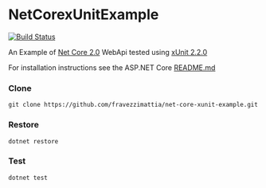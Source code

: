 # NetCorexUnitExample
[![Build Status](https://travis-ci.org/fravezzimattia/net-core-xunit-example.png?branch=dev)](https://travis-ci.org/fravezzimattia/net-core-xunit-example)

An Example of [Net Core 2.0](https://github.com/dotnet/core) WebApi tested using [xUnit 2.2.0](https://github.com/xunit/xunit)

For installation instructions see the ASP.NET Core [README.md](https://github.com/aspnet/Home)

### Clone 
    git clone https://github.com/fravezzimattia/net-core-xunit-example.git
 
### Restore
    dotnet restore
  
### Test
    dotnet test



